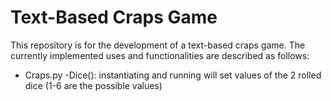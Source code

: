 # Text-Based Craps Game
This repository is for the development of a text-based craps game. The currently implemented uses and functionalities are described as follows:

- Craps.py
    -Dice(): instantiating and running will set values of the 2 rolled dice (1-6 are the possible values)
